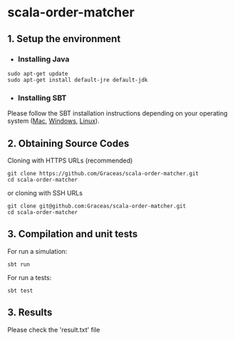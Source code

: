 # scala-order-matcher

## 1. Setup the environment

- ### Installing Java

```
sudo apt-get update
sudo apt-get install default-jre default-jdk
```

- ### Installing SBT

Please follow the SBT installation instructions depending on your operating system ([Mac](https://www.scala-sbt.org/1.0/docs/Installing-sbt-on-Mac.html), [Windows](https://www.scala-sbt.org/1.0/docs/Installing-sbt-on-Windows.html), [Linux](https://www.scala-sbt.org/1.0/docs/Installing-sbt-on-Linux.html)).

## 2. Obtaining Source Codes

Cloning with HTTPS URLs (recommended)
```
git clone https://github.com/Graceas/scala-order-matcher.git
cd scala-order-matcher
```
or cloning with SSH URLs
```
git clone git@github.com:Graceas/scala-order-matcher.git
cd scala-order-matcher
```

## 3. Compilation and unit tests

For run a simulation:

```
sbt run
```

For run a tests:

```
sbt test
```

## 3. Results

Please check the 'result.txt' file